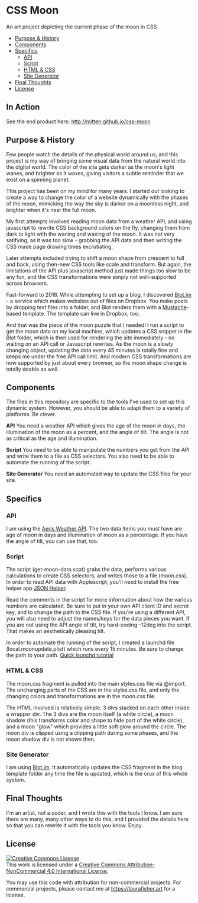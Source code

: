 # CSS Moon
An art project depicting the current phase of the moon in CSS

- [Purpose & History](#purpose--history)
- [Components](#components)
- [Specifics](#specifics)
	- [API](#API)
	- [Script](#script)
	- [HTML & CSS](#html--css)
	- [Site Generator](#site-generator)
- [Final Thoughts](#final-thoughts)
- [License](#license)


## In Action
See the end product here: http://mitten.github.io/css-moon


## Purpose & History
Few people watch the details of the physical world around us, and this project is my way of bringing some visual data from the natural world into the digital world. The color of the site gets darker as the moon's light wanes, and brighter as it waxes, giving visitors a subtle reminder that we exist on a spinning planet.

This project has been on my mind for many years. I started out looking to create a way to change the color of a website dynamically with the phases of the moon, mimicking the way the sky is darker on a moonless night, and brighter when it's near the full moon.

My first attempts involved reading moon data from a weather API, and using javascript to rewrite CSS background colors on the fly, changing them from dark to light with the waning and waxing of the moon. It was not very satifying, as it was too slow - grabbing the API data and then writing the CSS made page drawing times excrutiating.

Later attempts included trying to shift a moon shape from crescent to full and back, using then-new CSS tools like scale and transform. But again, the limitations of the API plus javascript method just made things too slow to be any fun, and the CSS transformations were simply not well-supported across browsers.

Fast-forward to 2018. While attempting to set up a blog, I discovered [Blot.im](http://blot.im) - a service which makes websites out of files on Dropbox. You make posts by dropping text files into a folder, and Blot renders them with a [Mustache](http://mustache.github.io/)-based template. The template can live in Dropbox, too. 

And that was the piece of the moon puzzle that I needed! I run a script to get the moon data on my local machine, which updates a CSS snippet in the Blot folder, which is then used for rendering the site immediately - no waiting on an API call or Javascript rewrites. As the moon is a slowly changing object, updating the data every 45 minutes is totally fine and keeps me under the free API call limit. And modern CSS transformations are now supported by just about every browser, so the moon shape change is totally doable as well.


## Components
The files in this repository are specific to the tools I've used to set up this dynamic system. However, you should be able to adapt them to a variety of platforms. Be clever.

**API**
You need a weather API which gives the age of the moon in days, the illumination of the moon as a percent, and the angle of tilt. The angle is not as critical as the age and illumination.

**Script**
You need to be able to manipulate the numbers you get from the API and write them to a file as CSS selectors. You also need to be able to automate the running of the script.

**Site Generator**
You need an automated way to update the CSS files for your site.


## Specifics

### API
I am using the [Aeris Weather API](https://www.aerisweather.com/). The two data items you must have are age of moon in days and illumination of moon as a percentage. If you have the angle of tilt, you can use that, too.

### Script
The script (get-moon-data.scpt) grabs the data, performs various calculations to create CSS selectors, and writes those to a file (moon.css). In order to read API data with Applescript, you'll need to install the free helper app [JSON Helper](http://www.mousedown.net/mouseware/JSONHelper.html).

Read the comments in the script for more information about how the various numbers are calculated. Be sure to put in your own API client ID and secret key, and to change the path to the CSS file. If you're using a different API, you will also need to adjust the names/keys for the data pieces you want. If you are not using the API angle of tilt, try hard-coding -12deg into the script. That makes an aesthetically pleasing tilt.

In order to automate the running of the script, I created a launchd file (local.moonupdate.plist) which runs every 15 minutes. Be sure to change the path to your path. [Quick launchd tutorial](https://www.maketecheasier.com/use-launchd-run-scripts-on-schedule-macos/) 

### HTML & CSS
The moon.css fragment is pulled into the main styles.css file via @import. The unchanging parts of the CSS are in the styles.css file, and only the changing colors and transformations are in the moon.css file.

The HTML involved is relatively simple. 3 divs stacked on each other inside a wrapper div. The 3 divs are the moon itself (a white circle), a moon shadow (this transforms color and shape to hide part of the white circle), and a moon "glow" which provides a little soft glow around the circle. The moon div is clipped using a clipping path during some phases, and the moon shadow div is not shown then.

### Site Generator
I am using [Blot.im](http://blot.im). It automatically updates the CSS fragment in the blog template folder any time the file is updated, which is the crux of this whole system.


## Final Thoughts
I'm an artist, not a coder, and I wrote this with the tools I know. I am sure there are many, many other ways to do this, and I provided the details here so that you can rewrite it with the tools you know. Enjoy.


## License
<a rel="license" href="http://creativecommons.org/licenses/by-nc/4.0/"><img alt="Creative Commons License" style="border-width:0" src="https://i.creativecommons.org/l/by-nc/4.0/88x31.png" /></a><br />This work is licensed under a <a rel="license" href="http://creativecommons.org/licenses/by-nc/4.0/">Creative Commons Attribution-NonCommercial 4.0 International License</a>.

You may use this code with attribution for non-commercial projects. For commercial projects, please contact me at https://laurafisher.art for a license. 

